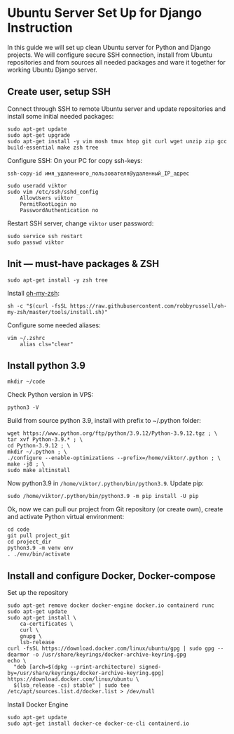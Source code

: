 # Ubuntu Server Set Up for Django Instruction

In this guide we will set up clean Ubuntu server for Python and Django projects. We will configure secure SSH connection, install from Ubuntu repositories and from sources all needed packages and ware it together for working Ubuntu Django server.

## Create user, setup SSH

Connect through SSH to remote Ubuntu server and update repositories and install some initial needed packages:

```
sudo apt-get update
sudo apt-get upgrade
sudo apt-get install -y vim mosh tmux htop git curl wget unzip zip gcc build-essential make zsh tree
```

Configure SSH:
On your PC for copy ssh-keys:
```
ssh-copy-id имя_удаленного_пользователя@удаленный_IP_aдрес
```

```
sudo useradd viktor
sudo vim /etc/ssh/sshd_config
    AllowUsers viktor
    PermitRootLogin no
    PasswordAuthentication no
```

Restart SSH server, change `viktor` user password:

```
sudo service ssh restart
sudo passwd viktor
```

## Init — must-have packages & ZSH

```
sudo apt-get install -y zsh tree
```

Install [oh-my-zsh](https://github.com/robbyrussell/oh-my-zsh):

```
sh -c "$(curl -fsSL https://raw.githubusercontent.com/robbyrussell/oh-my-zsh/master/tools/install.sh)"
```

Configure some needed aliases:

```
vim ~/.zshrc
    alias cls="clear"
```

## Install python 3.9

```
mkdir ~/code
```

Check Python version in VPS:
```
python3 -V
```

Build from source python 3.9, install with prefix to ~/.python folder:

```
wget https://www.python.org/ftp/python/3.9.12/Python-3.9.12.tgz ; \
tar xvf Python-3.9.* ; \
cd Python-3.9.12 ; \
mkdir ~/.python ; \
./configure --enable-optimizations --prefix=/home/viktor/.python ; \
make -j8 ; \
sudo make altinstall
```

Now python3.9 in `/home/viktor/.python/bin/python3.9`. Update pip:

```
sudo /home/viktor/.python/bin/python3.9 -m pip install -U pip
```

Ok, now we can pull our project from Git repository (or create own), create and activate Python virtual environment:

```
cd code
git pull project_git
cd project_dir
python3.9 -m venv env
. ./env/bin/activate
```

## Install and configure Docker, Docker-compose
Set up the repository

```
sudo apt-get remove docker docker-engine docker.io containerd runc
sudo apt-get update
sudo apt-get install \
    ca-certificates \
    curl \
    gnupg \
    lsb-release
curl -fsSL https://download.docker.com/linux/ubuntu/gpg | sudo gpg --dearmor -o /usr/share/keyrings/docker-archive-keyring.gpg
echo \
  "deb [arch=$(dpkg --print-architecture) signed-by=/usr/share/keyrings/docker-archive-keyring.gpg] https://download.docker.com/linux/ubuntu \
  $(lsb_release -cs) stable" | sudo tee /etc/apt/sources.list.d/docker.list > /dev/null
```
Install Docker Engine
```
sudo apt-get update
sudo apt-get install docker-ce docker-ce-cli containerd.io
```

